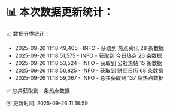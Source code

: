 📊 本次数据更新统计：
==========================

📈 数据分类统计：
- 2025-09-26 11:18:49,405 - INFO - 获取到 热点资讯 28 条数据
- 2025-09-26 11:18:51,575 - INFO - 获取到 今日热点 26 条数据
- 2025-09-26 11:18:53,524 - INFO - 获取到 公社热帖 15 条数据
- 2025-09-26 11:18:56,825 - INFO - 获取到 财经日历 68 条数据
- 2025-09-26 11:18:59,067 - INFO - 总共获取到 137 条热点数据

✅ 总共获取到 - 条热点数据

🕐 更新时间: 2025-09-26 11:18:59
